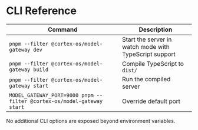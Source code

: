 # CLI Reference

| Command | Description |
| --- | --- |
| `pnpm --filter @cortex-os/model-gateway dev` | Start the server in watch mode with TypeScript support |
| `pnpm --filter @cortex-os/model-gateway build` | Compile TypeScript to `dist/` |
| `pnpm --filter @cortex-os/model-gateway start` | Run the compiled server |
| `MODEL_GATEWAY_PORT=9000 pnpm --filter @cortex-os/model-gateway start` | Override default port |

No additional CLI options are exposed beyond environment variables.
